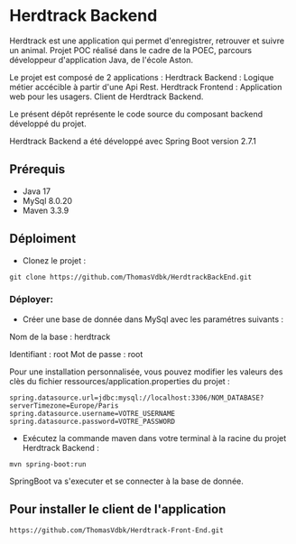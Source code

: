 # Herdtrack Backend

Herdtrack est une application qui permet d'enregistrer, retrouver et suivre un animal.
Projet POC réalisé dans le cadre de la POEC, parcours développeur d'application Java, de l'école Aston.

Le projet est composé de 2 applications :
Herdtrack Backend : Logique métier accécible à partir d'une Api Rest.
Herdtrack Frontend : Application web pour les usagers. Client de Herdtrack Backend.

Le présent dépôt représente le code source du composant backend développé du projet.

Herdtrack Backend a été développé avec Spring Boot version 2.7.1

## Prérequis

- Java 17
- MySql 8.0.20
- Maven 3.3.9

## Déploiment

- Clonez le projet :

```shell
git clone https://github.com/ThomasVdbk/HerdtrackBackEnd.git
```

### Déployer:

- Créer une base de donnée dans MySql avec les paramétres suivants :

Nom de la base  : herdtrack

Identifiant : root
Mot de passe : root

Pour une installation personnalisée, vous pouvez modifier les valeurs des clès du fichier ressources/application.properties du projet :

```shell
spring.datasource.url=jdbc:mysql://localhost:3306/NOM_DATABASE?serverTimezone=Europe/Paris
spring.datasource.username=VOTRE_USERNAME
spring.datasource.password=VOTRE_PASSWORD
```
- Exécutez la commande maven dans votre terminal à la racine du projet Herdtrack Backend :

```shell
mvn spring-boot:run
```
SpringBoot va s'executer et se connecter à la base de donnée.

## Pour installer le client de l'application
 
```shell
https://github.com/ThomasVdbk/Herdtrack-Front-End.git
```